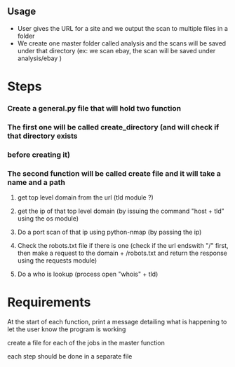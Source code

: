 ## Usage

- User gives the URL for a site and we output the scan to multiple files in a folder
- We create one master folder called analysis and the scans will be saved under that
  directory (ex: we scan ebay, the scan will be saved under analysis/ebay )


# Steps

### Create a general.py file that will hold two function
### The first one will be called create_directory (and will check if that directory exists
### before creating it)
### The second function will be called create file and it will take a name and a path

1. get top level domain from the url (tld module ?)
2. get the ip of that top level domain (by issuing the command "host + tld" using the os
   module)
3. Do a port scan of that ip using python-nmap (by passing the ip)
4. Check the robots.txt file if there is one (check if the url endswith "/" first, then
   make a request to the domain + /robots.txt and return the response using the requests
   module)

5. Do a who is lookup (process open "whois" + tld)

# Requirements
At the start of each function, print a message detailing what is happening to let the user
know the program is working

create a file for each of the jobs in the master function

each step should be done in a separate file
